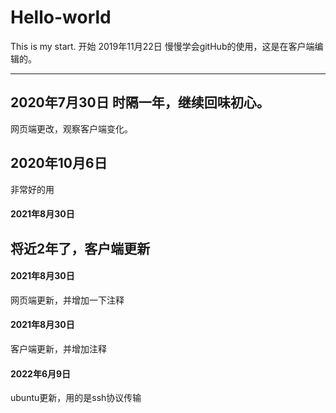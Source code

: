 # Hello-world
This is my start.
开始
2019年11月22日
慢慢学会gitHub的使用，这是在客户端编辑的。

-----------------------------------------------------------------

2020年7月30日 时隔一年，继续回味初心。
-----------------------------------------------------------------
网页端更改，观察客户端变化。

## 2020年10月6日 

非常好的用

#### 2021年8月30日

将近2年了，客户端更新
-----------------------------------------------------------------
#### 2021年8月30日
网页端更新，并增加一下注释

#### 2021年8月30日

客户端更新，并增加注释

#### 2022年6月9日
ubuntu更新，用的是ssh协议传输